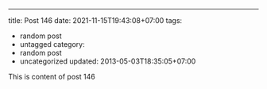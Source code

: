 ---
title: Post 146
date: 2021-11-15T19:43:08+07:00
tags:
  - random post
  - untagged
category:
  - random post
  - uncategorized
updated: 2013-05-03T18:35:05+07:00

This is content of post 146